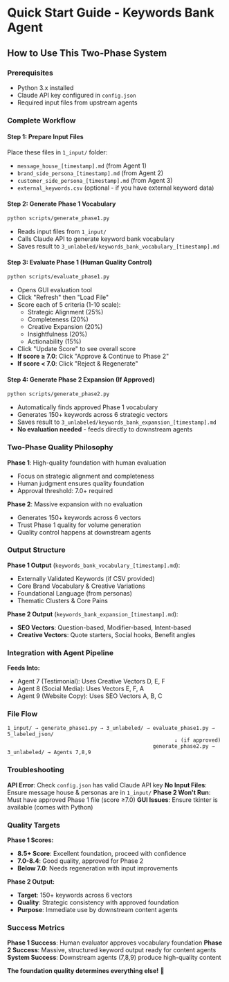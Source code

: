 # Quick Start Guide - Keywords Bank Agent

## How to Use This Two-Phase System

### Prerequisites
- Python 3.x installed
- Claude API key configured in `config.json`
- Required input files from upstream agents

### Complete Workflow

#### **Step 1: Prepare Input Files**
Place these files in `1_input/` folder:
- `message_house_[timestamp].md` (from Agent 1)
- `brand_side_persona_[timestamp].md` (from Agent 2)
- `customer_side_persona_[timestamp].md` (from Agent 3)
- `external_keywords.csv` (optional - if you have external keyword data)

#### **Step 2: Generate Phase 1 Vocabulary**
```bash
python scripts/generate_phase1.py
```
- Reads input files from `1_input/`
- Calls Claude API to generate keyword bank vocabulary
- Saves result to `3_unlabeled/keywords_bank_vocabulary_[timestamp].md`

#### **Step 3: Evaluate Phase 1 (Human Quality Control)**
```bash
python scripts/evaluate_phase1.py
```
- Opens GUI evaluation tool
- Click "Refresh" then "Load File"
- Score each of 5 criteria (1-10 scale):
  - Strategic Alignment (25%)
  - Completeness (20%)
  - Creative Expansion (20%)
  - Insightfulness (20%)
  - Actionability (15%)
- Click "Update Score" to see overall score
- **If score ≥ 7.0**: Click "Approve & Continue to Phase 2"
- **If score < 7.0**: Click "Reject & Regenerate"

#### **Step 4: Generate Phase 2 Expansion (If Approved)**
```bash
python scripts/generate_phase2.py
```
- Automatically finds approved Phase 1 vocabulary
- Generates 150+ keywords across 6 strategic vectors
- Saves result to `3_unlabeled/keywords_bank_expansion_[timestamp].md`
- **No evaluation needed** - feeds directly to downstream agents

### Two-Phase Quality Philosophy

**Phase 1**: High-quality foundation with human evaluation
- Focus on strategic alignment and completeness
- Human judgment ensures quality foundation
- Approval threshold: 7.0+ required

**Phase 2**: Massive expansion with no evaluation
- Generates 150+ keywords across 6 vectors
- Trust Phase 1 quality for volume generation
- Quality control happens at downstream agents

### Output Structure

**Phase 1 Output** (`keywords_bank_vocabulary_[timestamp].md`):
- Externally Validated Keywords (if CSV provided)
- Core Brand Vocabulary & Creative Variations
- Foundational Language (from personas)
- Thematic Clusters & Core Pains

**Phase 2 Output** (`keywords_bank_expansion_[timestamp].md`):
- **SEO Vectors**: Question-based, Modifier-based, Intent-based
- **Creative Vectors**: Quote starters, Social hooks, Benefit angles

### Integration with Agent Pipeline

**Feeds Into:**
- Agent 7 (Testimonial): Uses Creative Vectors D, E, F
- Agent 8 (Social Media): Uses Vectors E, F, A
- Agent 9 (Website Copy): Uses SEO Vectors A, B, C

### File Flow
```
1_input/ → generate_phase1.py → 3_unlabeled/ → evaluate_phase1.py → 5_labeled_json/
                                                      ↓ (if approved)
                                               generate_phase2.py → 3_unlabeled/ → Agents 7,8,9
```

### Troubleshooting

**API Error**: Check `config.json` has valid Claude API key
**No Input Files**: Ensure message house & personas are in `1_input/`
**Phase 2 Won't Run**: Must have approved Phase 1 file (score ≥7.0)
**GUI Issues**: Ensure tkinter is available (comes with Python)

### Quality Targets

**Phase 1 Scores:**
- **8.5+ Score**: Excellent foundation, proceed with confidence
- **7.0-8.4**: Good quality, approved for Phase 2
- **Below 7.0**: Needs regeneration with input improvements

**Phase 2 Output:**
- **Target**: 150+ keywords across 6 vectors
- **Quality**: Strategic consistency with approved foundation
- **Purpose**: Immediate use by downstream content agents

### Success Metrics

**Phase 1 Success**: Human evaluator approves vocabulary foundation
**Phase 2 Success**: Massive, structured keyword output ready for content agents
**System Success**: Downstream agents (7,8,9) produce high-quality content

**The foundation quality determines everything else!** 🎯
